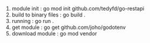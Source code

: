 1. module init : go mod init github.com/tedyfd/go-restapi
2. build to binary files : go build .
3. running : go run .
4. get module : go get github.com/joho/godotenv
5. download module : go mod vendor
